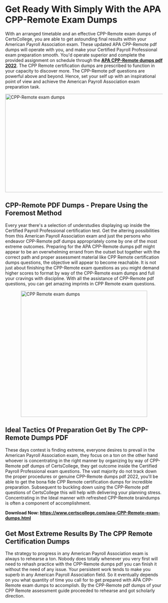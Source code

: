 <h1><strong>Get Ready With Simply With the APA CPP-Remote Exam Dumps&nbsp;</strong></h1>
<p><span style="font-weight: 400;">With an arranged timetable and an effective  CPP-Remote exam dumps of CertsCollege, you are able to get astounding final results within your American Payroll Association exam. These updated APA CPP-Remote pdf dumps will operate with you, and make your Certified Payroll Professional exam preparation smooth. You'd operate superior and complete the provided assignment on schedule through the <strong><a href="https://www.certscollege.com/apa-CPP-Remote-exam-dumps.html">APA CPP-Remote dumps pdf 2022</a></strong>. The CPP Remote certification dumps are prescribed to function in your capacity to discover more. The  CPP-Remote pdf questions are powerful above and beyond. Hence, set your self up with an inspirational point of view and achieve the American Payroll Association exam preparation task.&nbsp;</span></p>
<p><span style="font-weight: 400;"><img style="display: block; margin-left: auto; margin-right: auto;" src="https://i.ibb.co/CPDK3ps/Yellow-and-Blue-Initiative-Blog-Banner.png" alt="CPP-Remote exam dumps" width="559" height="315" /></span></p>
<h2><strong>CPP-Remote PDF Dumps - Prepare Using the Foremost Method</strong></h2>
<p><span style="font-weight: 400;">Every year there's a selection of understudies displaying up inside the Certified Payroll Professional certification test. Get the altering possibilities from this American Payroll Association exam and just the persons who endeavor CPP-Remote pdf dumps appropriately come by one of the most extreme outcomes. Preparing for the APA CPP-Remote dumps pdf might appear to be an overwhelming errand from the outset but together with the correct path and proper assessment material like CPP Remote certification dumps questions, the objective will appear to become reachable. It is not just about finishing the CPP-Remote exam questions as you might demand higher scores to format by way of the CPP-Remote exam dumps and full your cravings with discipline. With all the assistance of CPP-Remote pdf questions, you can get amazing imprints in CPP Remote exam questions.</span></p>
<p><span style="font-weight: 400;"><a href="https://tinyurl.com/4rac8w5f"><img style="display: block; margin-left: auto; margin-right: auto;" src="https://i.ibb.co/9tMrhdY/Teacher-Appreciation-Invitation.png" alt="CPP Remote exam dumps " width="404" height="404" /></a></span></p>
<h2><strong>Ideal Tactics Of Preparation Get By The CPP-Remote Dumps PDF</strong></h2>
<p><span style="font-weight: 400;">These days contest is finding extreme, everyone desires to prevail in the American Payroll Association exam, they focus on a ton on the other hand whoever is concentrating in the right manner by organizing by way of CPP-Remote pdf dumps of CertsCollege, they get outcome inside the Certified Payroll Professional exam questions. The vast majority do not track down the proper procedures or genuine CPP-Remote dumps pdf 2022, you'll be able to get the bona fide CPP Remote certification dumps for incredible preparation. Subsequent to buckling down using the  CPP-Remote pdf questions of CertsCollege this will help with delivering your planning stress. Concentrating in the Ideal manner with refreshed CPP-Remote braindumps is often a component of accomplishment.</span></p>
<p><span style="font-weight: 400;"><strong>Download Now: <a href="https://www.certscollege.com/apa-CPP-Remote-exam-dumps.html">https://www.certscollege.com/apa-CPP-Remote-exam-dumps.html</a></strong></span></p>
<h2><strong>Get Most Extreme Results By The CPP Remote Certification Dumps</strong></h2>
<p><span style="font-weight: 400;">The strategy to progress in any American Payroll Association exam is always to rehearse a ton. Nobody does totally whenever you very first will need to rehash practice with the CPP-Remote dumps pdf you can finish it without the need of any issue. Your persistent work tends to make you superb in any American Payroll Association field. So it eventually depends on you what quantity of time you call for to get prepared with APA CPP-Remote exam dumps to accomplish. By the CPP-Remote pdf dumps of your CPP Remote assessment guide proceeded to rehearse and got scholarly direction.</span></p>
